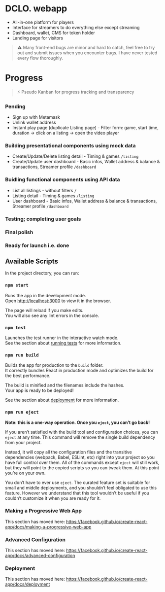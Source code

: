 # DCLO. webapp

- All-in-one platform for players
- Interface for streamers to do everything else except streaming
- Dashboard, wallet, CMS for token holder
- Landing page for visitors

> :warning: Many front-end bugs are minor and hard to catch, feel free to try out and submit issues when you encounter bugs. I have never tested every flow thoroughly.

# Progress

> :zap: Pseudo Kanban for progress tracking and transparency

### Pending

- Sign up with Metamask
- Unlink wallet address
- Instant play page (duplicate Listing page) - Filter form: game, start time, duration -> click on a listing -> open the video player

### Building presentational components using mock data

- Create/Update/Delete listing detail - Timing & games `/listing`
- Create/Update user dashboard - Basic infos, Wallet address & balance & transactions, Streamer profile `/dashboard`

### Buidling functional components using API data

- List all listings - without filters `/`
- Listing detail - Timing & games `/listing`
- User dashboard - Basic infos, Wallet address & balance & transactions, Streamer profile `/dashboard`

### Testing; completing user goals

### Final polish

### Ready for launch i.e. done

## Available Scripts

In the project directory, you can run:

### `npm start`

Runs the app in the development mode.<br />
Open [http://localhost:3000](http://localhost:3000) to view it in the browser.

The page will reload if you make edits.<br />
You will also see any lint errors in the console.

### `npm test`

Launches the test runner in the interactive watch mode.<br />
See the section about [running tests](https://facebook.github.io/create-react-app/docs/running-tests) for more information.

### `npm run build`

Builds the app for production to the `build` folder.<br />
It correctly bundles React in production mode and optimizes the build for the best performance.

The build is minified and the filenames include the hashes.<br />
Your app is ready to be deployed!

See the section about [deployment](https://facebook.github.io/create-react-app/docs/deployment) for more information.

### `npm run eject`

**Note: this is a one-way operation. Once you `eject`, you can’t go back!**

If you aren’t satisfied with the build tool and configuration choices, you can `eject` at any time. This command will remove the single build dependency from your project.

Instead, it will copy all the configuration files and the transitive dependencies (webpack, Babel, ESLint, etc) right into your project so you have full control over them. All of the commands except `eject` will still work, but they will point to the copied scripts so you can tweak them. At this point you’re on your own.

You don’t have to ever use `eject`. The curated feature set is suitable for small and middle deployments, and you shouldn’t feel obligated to use this feature. However we understand that this tool wouldn’t be useful if you couldn’t customize it when you are ready for it.

### Making a Progressive Web App

This section has moved here: https://facebook.github.io/create-react-app/docs/making-a-progressive-web-app

### Advanced Configuration

This section has moved here: https://facebook.github.io/create-react-app/docs/advanced-configuration

### Deployment

This section has moved here: https://facebook.github.io/create-react-app/docs/deployment
